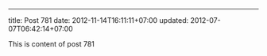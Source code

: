 ---
title: Post 781
date: 2012-11-14T16:11:11+07:00
updated: 2012-07-07T06:42:14+07:00

This is content of post 781